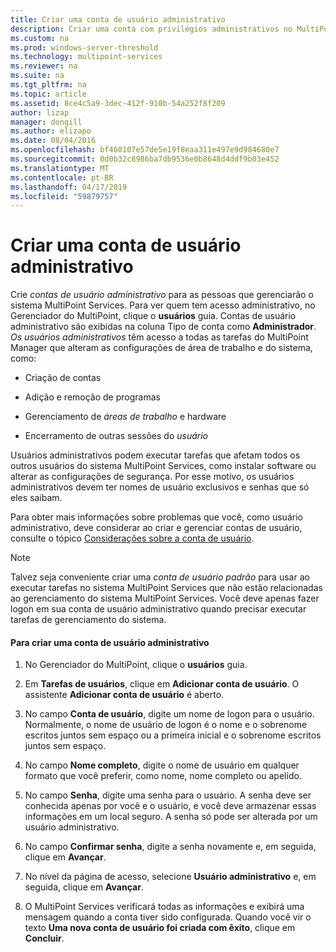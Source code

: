 ```yaml
---
title: Criar uma conta de usuário administrativo
description: Criar uma conta com privilégios administrativos no MultiPoint Services
ms.custom: na
ms.prod: windows-server-threshold
ms.technology: multipoint-services
ms.reviewer: na
ms.suite: na
ms.tgt_pltfrm: na
ms.topic: article
ms.assetid: 8ce4c5a9-3dec-412f-910b-54a252f8f209
author: lizap
manager: dongill
ms.author: elizapo
ms.date: 08/04/2016
ms.openlocfilehash: bf460107e57de5e19f8eaa311e497e9d984680e7
ms.sourcegitcommit: 0d0b32c8986ba7db9536e0b8648d4ddf9b03e452
ms.translationtype: MT
ms.contentlocale: pt-BR
ms.lasthandoff: 04/17/2019
ms.locfileid: "59879757"
---
```

# <a name="create-an-administrative-user-account"></a>Criar uma conta de usuário administrativo
Crie *contas de usuário administrativo* para as pessoas que gerenciarão o sistema MultiPoint Services. Para ver quem tem acesso administrativo, no Gerenciador do MultiPoint, clique o **usuários** guia. Contas de usuário administrativo são exibidas na coluna Tipo de conta como **Administrador**. *Os usuários administrativos* têm acesso a todas as tarefas do MultiPoint Manager que alteram as configurações de área de trabalho e do sistema, como:  
  
-   Criação de contas  
  
-   Adição e remoção de programas  
  
-   Gerenciamento de *áreas de trabalho* e hardware  
  
-   Encerramento de outras sessões do *usuário*  
  
Usuários administrativos podem executar tarefas que afetam todos os outros usuários do sistema MultiPoint Services, como instalar software ou alterar as configurações de segurança. Por esse motivo, os usuários administrativos devem ter nomes de usuário exclusivos e senhas que só eles saibam.  
  
Para obter mais informações sobre problemas que você, como usuário administrativo, deve considerar ao criar e gerenciar contas de usuário, consulte o tópico [Considerações sobre a conta de usuário](User-Account-Considerations.md).  
  
> [!NOTE]  
> Talvez seja conveniente criar uma *conta de usuário padrão* para usar ao executar tarefas no sistema MultiPoint Services que não estão relacionadas ao gerenciamento do sistema MultiPoint Services. Você deve apenas fazer logon em sua conta de usuário administrativo quando precisar executar tarefas de gerenciamento do sistema.  
  
#### <a name="to-create-an-administrative-user-account"></a>Para criar uma conta de usuário administrativo  
  
1.  No Gerenciador do MultiPoint, clique o **usuários** guia.  
  
2.  Em **Tarefas de usuários**, clique em **Adicionar conta de usuário**. O assistente **Adicionar conta de usuário** é aberto.  
  
3.  No campo **Conta de usuário**, digite um nome de logon para o usuário. Normalmente, o nome de usuário de logon é o nome e o sobrenome escritos juntos sem espaço ou a primeira inicial e o sobrenome escritos juntos sem espaço.  
  
4.  No campo **Nome completo**, digite o nome de usuário em qualquer formato que você preferir, como nome, nome completo ou apelido.  
  
5.  No campo **Senha**, digite uma senha para o usuário. A senha deve ser conhecida apenas por você e o usuário, e você deve armazenar essas informações em um local seguro. A senha só pode ser alterada por um usuário administrativo.  
  
6.  No campo **Confirmar senha**, digite a senha novamente e, em seguida, clique em **Avançar**.  
  
7.  No nível da página de acesso, selecione **Usuário administrativo** e, em seguida, clique em **Avançar**.  
  
8.  O MultiPoint Services verificará todas as informações e exibirá uma mensagem quando a conta tiver sido configurada. Quando você vir o texto **Uma nova conta de usuário foi criada com êxito**, clique em **Concluir**.  
